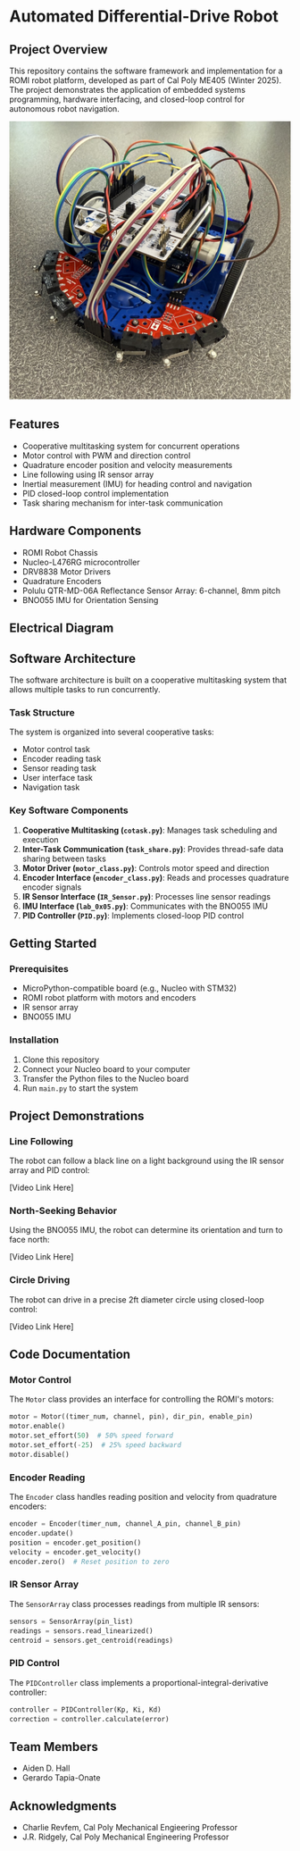 # Automated Differential-Drive Robot

## Project Overview
This repository contains the software framework and implementation for a ROMI robot platform, developed as part of Cal Poly ME405 (Winter 2025). The project demonstrates the application of embedded systems programming, hardware interfacing, and closed-loop control for autonomous robot navigation.

![ROMI Robot, width="190"](Romi.jpg)

## Features
- Cooperative multitasking system for concurrent operations
- Motor control with PWM and direction control
- Quadrature encoder position and velocity measurements
- Line following using IR sensor array
- Inertial measurement (IMU) for heading control and navigation
- PID closed-loop control implementation
- Task sharing mechanism for inter-task communication

## Hardware Components
- ROMI Robot Chassis
- Nucleo-L476RG microcontroller
- DRV8838 Motor Drivers
- Quadrature Encoders
- Polulu QTR-MD-06A Reflectance Sensor Array: 6-channel, 8mm pitch
- BNO055 IMU for Orientation Sensing

## Electrical Diagram

## Software Architecture
The software architecture is built on a cooperative multitasking system that allows multiple tasks to run concurrently.

### Task Structure
The system is organized into several cooperative tasks:
- Motor control task
- Encoder reading task
- Sensor reading task
- User interface task
- Navigation task

### Key Software Components
1. **Cooperative Multitasking (`cotask.py`)**: Manages task scheduling and execution
2. **Inter-Task Communication (`task_share.py`)**: Provides thread-safe data sharing between tasks
3. **Motor Driver (`motor_class.py`)**: Controls motor speed and direction
4. **Encoder Interface (`encoder_class.py`)**: Reads and processes quadrature encoder signals
5. **IR Sensor Interface (`IR_Sensor.py`)**: Processes line sensor readings
6. **IMU Interface (`lab_0x05.py`)**: Communicates with the BNO055 IMU
7. **PID Controller (`PID.py`)**: Implements closed-loop PID control

## Getting Started

### Prerequisites
- MicroPython-compatible board (e.g., Nucleo with STM32)
- ROMI robot platform with motors and encoders
- IR sensor array
- BNO055 IMU

### Installation
1. Clone this repository
2. Connect your Nucleo board to your computer
3. Transfer the Python files to the Nucleo board
4. Run `main.py` to start the system

## Project Demonstrations

### Line Following
The robot can follow a black line on a light background using the IR sensor array and PID control:

[Video Link Here]

### North-Seeking Behavior
Using the BNO055 IMU, the robot can determine its orientation and turn to face north:

[Video Link Here]

### Circle Driving
The robot can drive in a precise 2ft diameter circle using closed-loop control:

[Video Link Here]

## Code Documentation

### Motor Control
The `Motor` class provides an interface for controlling the ROMI's motors:
```python
motor = Motor((timer_num, channel, pin), dir_pin, enable_pin)
motor.enable()
motor.set_effort(50)  # 50% speed forward
motor.set_effort(-25)  # 25% speed backward
motor.disable()
```

### Encoder Reading
The `Encoder` class handles reading position and velocity from quadrature encoders:
```python
encoder = Encoder(timer_num, channel_A_pin, channel_B_pin)
encoder.update()
position = encoder.get_position()
velocity = encoder.get_velocity()
encoder.zero()  # Reset position to zero
```

### IR Sensor Array
The `SensorArray` class processes readings from multiple IR sensors:
```python
sensors = SensorArray(pin_list)
readings = sensors.read_linearized()
centroid = sensors.get_centroid(readings)
```

### PID Control
The `PIDController` class implements a proportional-integral-derivative controller:
```python
controller = PIDController(Kp, Ki, Kd)
correction = controller.calculate(error)
```

## Team Members
- Aiden D. Hall
- Gerardo Tapia-Onate

## Acknowledgments
- Charlie Revfem, Cal Poly Mechanical Engieering Professor
- J.R. Ridgely, Cal Poly Mechanical Engineering Professor
